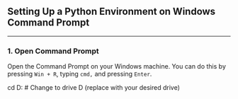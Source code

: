 ## Setting Up a Python Environment on Windows Command Prompt
---

### 1. Open Command Prompt

Open the Command Prompt on your Windows machine. You can do this by pressing `Win + R`, typing `cmd,` and pressing `Enter`.

cd D:  # Change to drive D (replace with your desired drive)
